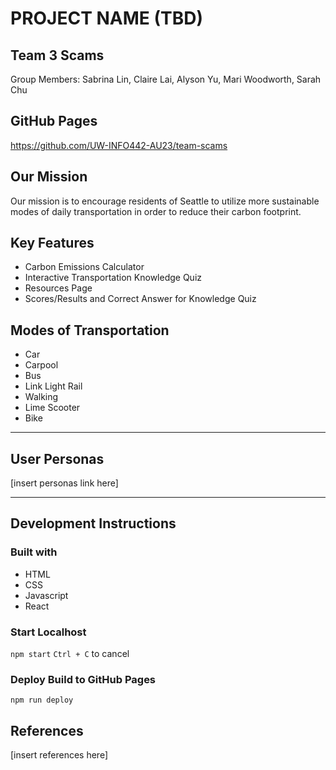 # PROJECT NAME (TBD)
## Team 3 Scams
Group Members: Sabrina Lin, Claire Lai, Alyson Yu, Mari Woodworth, Sarah Chu 

## GitHub Pages
https://github.com/UW-INFO442-AU23/team-scams

## Our Mission
Our mission is to encourage residents of Seattle to utilize more sustainable modes of daily transportation in order to reduce their carbon footprint.

## Key Features
* Carbon Emissions Calculator 
* Interactive Transportation Knowledge Quiz
* Resources Page
* Scores/Results and Correct Answer for Knowledge Quiz

## Modes of Transportation
* Car
* Carpool
* Bus
* Link Light Rail
* Walking
* Lime Scooter
* Bike

________

## User Personas
[insert personas link here]

________

## Development Instructions

### Built with
* HTML
* CSS
* Javascript
* React

### Start Localhost
```npm start```
```Ctrl + C``` to cancel

### Deploy Build to GitHub Pages
```npm run deploy```

## References
[insert references here]

